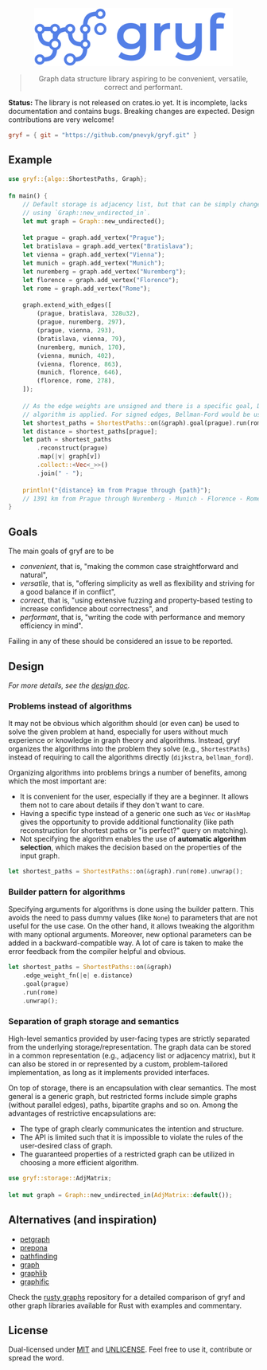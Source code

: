 <div align="center">

<img src="https://raw.githubusercontent.com/pnevyk/gryf/main/assets/logo-gryf-text.png" width="400px" />

> Graph data structure library aspiring to be convenient, versatile, correct and performant.

</div>

**Status:** The library is not released on crates.io yet. It is incomplete,
lacks documentation and contains bugs. Breaking changes are expected. Design
contributions are very welcome!

```toml
gryf = { git = "https://github.com/pnevyk/gryf.git" }
```

## Example

```rust
use gryf::{algo::ShortestPaths, Graph};

fn main() {
    // Default storage is adjacency list, but that can be simply changed by
    // using `Graph::new_undirected_in`.
    let mut graph = Graph::new_undirected();

    let prague = graph.add_vertex("Prague");
    let bratislava = graph.add_vertex("Bratislava");
    let vienna = graph.add_vertex("Vienna");
    let munich = graph.add_vertex("Munich");
    let nuremberg = graph.add_vertex("Nuremberg");
    let florence = graph.add_vertex("Florence");
    let rome = graph.add_vertex("Rome");

    graph.extend_with_edges([
        (prague, bratislava, 328u32),
        (prague, nuremberg, 297),
        (prague, vienna, 293),
        (bratislava, vienna, 79),
        (nuremberg, munich, 170),
        (vienna, munich, 402),
        (vienna, florence, 863),
        (munich, florence, 646),
        (florence, rome, 278),
    ]);

    // As the edge weights are unsigned and there is a specific goal, Dijktra's
    // algorithm is applied. For signed edges, Bellman-Ford would be used.
    let shortest_paths = ShortestPaths::on(&graph).goal(prague).run(rome).unwrap();
    let distance = shortest_paths[prague];
    let path = shortest_paths
        .reconstruct(prague)
        .map(|v| graph[v])
        .collect::<Vec<_>>()
        .join(" - ");

    println!("{distance} km from Prague through {path}");
    // 1391 km from Prague through Nuremberg - Munich - Florence - Rome
}
```

##  Goals

The main goals of gryf are to be

* _convenient_, that is, "making the common case straightforward and natural",
* _versatile_, that is, "offering simplicity as well as flexibility and striving
  for a good balance if in conflict",
* _correct_, that is, "using extensive fuzzing and property-based testing to
  increase confidence about correctness", and
* _performant_, that is, "writing the code with performance and memory
  efficiency in mind".

Failing in any of these should be considered an issue to be reported.

## Design

_For more details, see the [design doc](./DESIGN.md)._

### Problems instead of algorithms

It may not be obvious which algorithm should (or even can) be used to solve the
given problem at hand, especially for users without much experience or knowledge
in graph theory and algorithms. Instead, gryf organizes the algorithms into the
problem they solve (e.g., `ShortestPaths`) instead of requiring to call the
algorithms directly (`dijkstra`, `bellman_ford`).

Organizing algorithms into problems brings a number of benefits, among which the
most important are:

* It is convenient for the user, especially if they are a beginner. It allows
  them not to care about details if they don't want to care.
* Having a specific type instead of a generic one such as `Vec` or `HashMap`
  gives the opportunity to provide additional functionality (like path
  reconstruction for shortest paths or "is perfect?" query on matching).
* Not specifying the algorithm enables the use of **automatic algorithm
  selection**, which makes the decision based on the properties of the input
  graph.

```rust
let shortest_paths = ShortestPaths::on(&graph).run(rome).unwrap();
```

### Builder pattern for algorithms

Specifying arguments for algorithms is done using the builder pattern. This
avoids the need to pass dummy values (like `None`) to parameters that are not
useful for the use case. On the other hand, it allows tweaking the algorithm
with many optional arguments. Moreover, new optional parameters can be added in
a backward-compatible way. A lot of care is taken to make the error feedback
from the compiler helpful and obvious.

```rust
let shortest_paths = ShortestPaths::on(&graph)
    .edge_weight_fn(|e| e.distance)
    .goal(prague)
    .run(rome)
    .unwrap();
```

### Separation of graph storage and semantics

High-level semantics provided by user-facing types are strictly separated from
the underlying storage/representation. The graph data can be stored in a common
representation (e.g., adjacency list or adjacency matrix), but it can also be
stored in or represented by a custom, problem-tailored implementation, as long
as it implements provided interfaces.

On top of storage, there is an encapsulation with clear semantics. The most
general is a generic graph, but restricted forms include simple graphs (without
parallel edges), paths, bipartite graphs and so on. Among the advantages of
restrictive encapsulations are:

* The type of graph clearly communicates the intention and structure.
* The API is limited such that it is impossible to violate the rules of the
  user-desired class of graph.
* The guaranteed properties of a restricted graph can be utilized in choosing a
  more efficient algorithm.

```rust
use gryf::storage::AdjMatrix;

let mut graph = Graph::new_undirected_in(AdjMatrix::default());
```

## Alternatives (and inspiration)

* [petgraph](https://crates.io/crates/petgraph)
* [prepona](https://crates.io/crates/prepona)
* [pathfinding](https://crates.io/crates/pathfinding)
* [graph](https://crates.io/crates/graph)
* [graphlib](https://crates.io/crates/graphlib)
* [graphific](https://crates.io/crates/graphific)

Check the [rusty graphs](https://github.com/pnevyk/rusty-graphs) repository for
a detailed comparison of gryf and other graph libraries available for Rust with
examples and commentary.

## License

Dual-licensed under [MIT](LICENSE) and [UNLICENSE](UNLICENSE). Feel free to use
it, contribute or spread the word.
